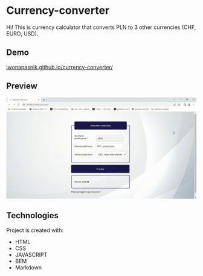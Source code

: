 # Currency-converter

Hi! This is currency calculator that converts PLN to 3 other currencies (CHF, EURO, USD).

## Demo

[iwonapasnik.github.io/currency-converter/](https://iwonapasnik.github.io/currency-converter/)

## Preview

![homepage preview](images/currency-converter.gif)

## Technologies

Project is created with:
- HTML
- CSS
- JAVASCRIPT
- BEM
- Markdown